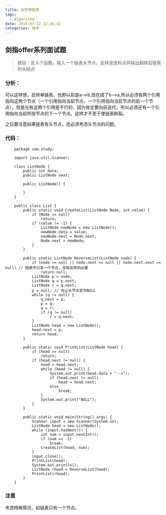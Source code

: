 ```yaml
---
title: 反转单链表
tags:
  - Algorithm
date: 2015-07-12 22:26:02
categories: 技术
---
```


## 剑指offer系列面试题

>题目：定义个函数，输入一个链表头节点，反转该连标点并输出翻转后链表的头结点


### 分析：

可以这样想，反转单链表，也即以前是a-->b,现在成了b-->a,所以必须有两个引用指向这两个节点（一个引用指向当前节点，一个引用指向当前节点的前一个节点），但是光有这两个引用是不行的，因为肯定要向前迭代，所以必须还有一个引用指向当前所指节点的下一个节点。这样才不至于使链表断裂。

之后要注意如果链表有头节点，还必须考虑头节点的问题。

### 代码：

		package com.study;
		
		import java.util.Scanner;
		
		class ListNode {
			public int data;
			public ListNode next;
		
			public ListNode() {
		
			}
		}
		
		public class List {
			public static void CreateList(ListNode Node, int value) {
				if (Node == null)
					return;
				if (value != -1) {
					ListNode newNode = new ListNode();
					newNode.data = value;
					newNode.next = Node.next;
					Node.next = newNode;
				}
			}
		
			public static ListNode ReverseList(ListNode node) {
				if (node == null || node.next == null || node.next.next == null) // 链表中只有一个节点，没有反转的必要
					return null;
				ListNode p = node;
				ListNode q = p.next;
				ListNode r = q.next;
				p = null; // 先让头节点变为NULL
				while (q != null) {
					q.next = p;
					p = q;
					q = r;
					if (q != null)
						r = q.next;
				}
				ListNode head = new ListNode();
				head.next = p;
				return head;
			}
		
			public static void PrintList(ListNode head) {
				if (head == null)
					return;
				if (head.next != null) {
					head = head.next;
					while (head != null) {
						System.out.print(head.data + "-->");
						if (head.next != null)
							head = head.next;
						else
							break;
					}
					System.out.print("NULL");
				}
			}
		
			public static void main(String[] args) {
				Scanner input = new Scanner(System.in);
				ListNode head = new ListNode();
				while (input.hasNext()) {
					int num = input.nextInt();
					if (num == -1)
						break;
					CreateList(head, num);
				}
				input.close();
				PrintList(head);
				System.out.println();
				ListNode rhead = ReverseList(head);
				PrintList(rhead);
			}
		}

### 注意

考虑特殊情况，如链表只有一个节点。